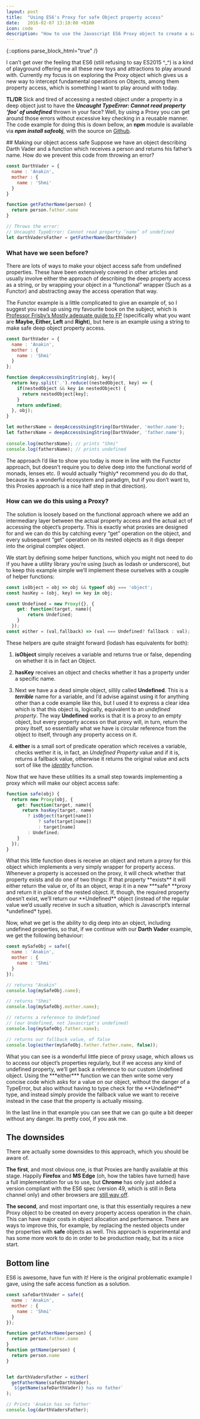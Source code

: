 ```yaml
---
layout: post
title:  "Using ES6's Proxy for safe Object property access"
date:   2016-02-07 13:10:00 +0100
icon: code
description: "How to use the Javascript ES6 Proxy object to create a safe wrapper around an object in order to prevent an undefined exception"
---
```

{::options parse_block_html="true" /}
<section class="cl2">
I can’t get over the feeling that ES6 (still refusing to say ES2015 ^_^) is a kind of playground offering me all these new toys and attractions to play around with.
Currently my focus is on exploring the Proxy object which gives us a new way to intercept fundamental operations on Objects, among them property access, which is something I want to play around with today.

**TL/DR**
Sick and tired of accessing a nested object under a property in a deep object just to have the ***Uncaught TypeError: Cannot read property ‘foo’ of undefined*** thrown in your face?
Well, by using a Proxy you can get around those errors without excessive key checking in a reusable manner.
The code example for doing this is down bellow, an **npm** module is available via ***npm install safeobj***, with the source on [Github](https://github.com/gmmorris/safeobj).
</section>

<section>
## Making our object access safe
Suppose we have an object describing Darth Vader and a function which receives a person and returns his father’s name.
How do we prevent this code from throwing an error?
</section>

```javascript
const DarthVader = {
  name : 'Anakin',
  mother : {
    name : 'Shmi'
  }
}

function getFatherName(person) {
  return person.father.name
}

// Throws the error:
// Uncaught TypeError: Cannot read property ‘name’ of undefined
let darthVadersFather = getFatherName(DarthVader)
```
### What have we seen before?
<section class="cl2">
There are lots of ways to make your object access safe from undefined properties. These have been extensively covered in other articles and usually involve either the approach of describing the deep property access as a string, or by wrapping your object in a “functional” wrapper (Such as a Functor) and abstracting away the access operation that way.

The Functor example is a little complicated to give an example of, so I suggest you read up using my favourite book on the subject, which is [Professor Frisby’s Mostly adequate guide to FP](https://github.com/MostlyAdequate/mostly-adequate-guide) (specifically what you want are **Maybe, Either, Left** and **Right**), but here is an example using a string to make safe deep object property access.
</section>

```javascript
const DarthVader = {
  name : 'Anakin',
  mother : {
    name : 'Shmi'
  }
};

function deepAccessUsingString(obj, key){
  return key.split('.').reduce((nestedObject, key) => {
    if(nestedObject && key in nestedObject) {
      return nestedObject[key];
    }
    return undefined;
  }, obj);
}

let mothersName = deepAccessUsingString(DarthVader, 'mother.name');
let fathersName = deepAccessUsingString(DarthVader, 'father.name');
  
console.log(mothersName); // prints "Shmi"
console.log(fathersName); // prints undefined 
```
<section class="cl2">
The approach I’d like to show you today is more in line with the Functor approach, but doesn’t require you to delve deep into the functional world of monads, lenses etc. (I would actually *highly* recommend you do do that, because its a wonderful ecosystem and paradigm, but if you don’t want to, this Proxies approach is a nice half step in that direction).

### How can we do this using a Proxy?

The solution is loosely based on the functional approach where we add an intermediary layer between the actual property access and the actual act of accessing the object’s property. This is exactly what proxies are designed for and we can do this by catching every “get” operation on the object, and every subsequent “get” operation on its nested objects as it digs deeper into the original complex object.

We start by defining some helper functions, which you might not need to do if you have a utility library you’re using (such as lodash or underscore), but to keep this example simple we’ll implement these ourselves with a couple of helper functions:
</section>

```javascript
const isObject = obj => obj && typeof obj === 'object';
const hasKey = (obj, key) => key in obj;

const Undefined = new Proxy({}, {
    get: function(target, name){
        return Undefined;
    }
  });
const either = (val,fallback) => (val === Undefined? fallback : val);
```

<section class="cl2">
These helpers are quite straight forward (lodash has equivalents for both):

1. **isObject** simply receives a variable and returns true or false, depending on whether it is in fact an Object.

1. **hasKey** receives an object and checks whether it has a property under a specific name.

1. Next we have a a dead simple object, sillily called **Undefined**. This is a ***terrible*** name for a variable, and I’d advise against using it for anything other than a code example like this, but I used it to express a clear idea which is that this object is, logically, equivalent to an *undefined property*. The way **Undefined** works is that it is a proxy to an empty object, but every property access on that proxy will, in turn, return the proxy itself, so essentially what we have is circular reference from the object to itself, through any property access on it.

1. **either** is a small sort of predicate operation which receives a variable, checks wether it is, in fact, an *Undefined Property* value and if it is, returns a fallback value, otherwise it returns the original value and acts sort of like the *[identity](https://lodash.com/docs#identity)* function.

Now that we have these utilities its a small step towards implementing a proxy which will make our object access safe:
</section>

```javascript
function safe(obj) {
  return new Proxy(obj, {
    get: function(target, name){
      return hasKey(target, name)
        ? isObject(target[name])
            ? safe(target[name])
            : target[name]
        : Undefined;
    }
  });
}
```

<section class="cl2">
What this little function does is receive an object and return a proxy for this object which implements a very simply wrapper for property access.
Whenever a property is accessed on the proxy, it will check whether that property exists and do one of two things:
If that property **exists** it will either return the value or, of its an object, wrap it in a new ***safe* **proxy and return it in place of the nested object.
If, though, the required property doesn’t exist, we’ll return our **Undefined** object (instead of the regular value we’d usually receive in such a situation, which is Javascript’s internal *undefined* type).

Now, what we get is the ability to dig deep into an object, including undefined properties, so that, if we continue with our **Darth Vader** example, we get the following behaviour:
</section>

```javascript
const mySafeObj = safe({
  name : 'Anakin',
  mother : {
    name : 'Shmi'
  }
});

// returns "Anakin"
console.log(mySafeObj.name);

// returns "Shmi"
console.log(mySafeObj.mother.name);

// returns a reference to Undefined
// (our Undefined, not Javascript's undefined)
console.log(mySafeObj.father.name);

// returns our fallback value, of false
console.log(either(mySafeObj.father.father.name, false)); 
```

<section class="cl2">
What you can see is a wonderful little piece of proxy usage, which allows us to access our object’s properties regularly, but if we access any kind of undefined property, we’ll get back a reference to our custom Undefined object.
Using the ***either*** function we can then write some very concise code which asks for a value on our object, without the danger of a TypeError, but also without having to type check for the **Undefined** type, and instead simply provide the fallback value we want to receive instead in the case that the property is actually missing.

In the last line in that example you can see that we can go quite a bit deeper without any danger. Its pretty cool, if you ask me.
</section>

## The downsides

<section class="cl2">
There are actually some downsides to this approach, which you should be aware of.

**The first**, and most obvious one, is that Proxies are hardly available at this stage. Happily **Firefox** and **MS Edge** (oh, how the tables have turned) have a full implementation for us to use, but **Chrome** has only just added a version compliant with the ES6 spec (version 49, which is still in Beta channel only) and other browsers are [still way off](http://caniuse.com/#search=proxy).

**The second**, and most important one, is that this essentially requires a new Proxy object to be created on every property access operation in the chain. This can have major costs in object allocation and performance. There are ways to improve this, for example, by replacing the nested objects under the properties with **safe** objects as well.
This approach is experimental and has some more work to do in order to be production ready, but its a nice start.
</section>

## Bottom line

ES6 is awesome, have fun with it!
Here is the original problematic example I gave, using the safe access function as a solution.

```javascript
const safeDarthVader = safe({
  name : 'Anakin',
  mother : {
    name : 'Shmi'
  }
});

function getFatherName(person) {
  return person.father.name
}
function getName(person) {
  return person.name
}


let darthVadersFather = either(
  getFatherName(safeDarthVader),
  `${getName(safeDarthVader)} has no father`
);

// Prints 'Anakin has no father'
console.log(darthVadersFather);
```
